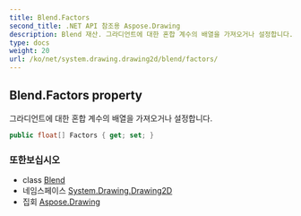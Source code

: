 ```yaml
---
title: Blend.Factors
second_title: .NET API 참조용 Aspose.Drawing
description: Blend 재산. 그라디언트에 대한 혼합 계수의 배열을 가져오거나 설정합니다.
type: docs
weight: 20
url: /ko/net/system.drawing.drawing2d/blend/factors/
---
```

## Blend.Factors property

그라디언트에 대한 혼합 계수의 배열을 가져오거나 설정합니다.

```csharp
public float[] Factors { get; set; }
```

### 또한보십시오

* class [Blend](../)
* 네임스페이스 [System.Drawing.Drawing2D](../../blend/)
* 집회 [Aspose.Drawing](../../../)


